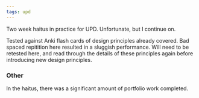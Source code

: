 ```yaml
---
tags: upd
---
```


Two week haitus in practice for UPD. Unfortunate, but I continue on.

Tested against Anki flash cards of design principles already covered. Bad spaced repitition here resulted in a sluggish performance. Will need to be retested here, and read through the details of these principles again before introducing new design principles.

### Other

In the haitus, there was a significant amount of portfolio work completed. 
